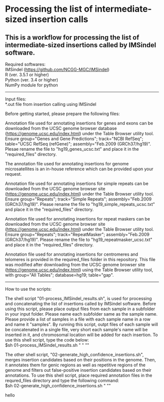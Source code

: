 # Processing the list of intermediate-sized insertion calls
This is a workflow for processing the list of intermediate-sized insertions called by IMSindel software.
------------------------------------

Required softwares:   
IMSindel (https://github.com/NCGG-MGC/IMSindel)   
R (ver. 3.5.1 or higher)    
Python (ver. 3.4 or higher)   
NumPy module for python   

------------------------------------    

Input files:    
*.out file from insertion calling using IMSindel    

Before getting started, please prepare the following files:   

Annotation file used for annotating insertions for genes and exons can be downloaded from the UCSC genome browser database (https://genome.ucsc.edu/index.html) under the Table Browser utility tool. Ensure group="Genes and Gene Predictions"; track="NCBI RefSeq"; table="UCSC RefSeq (refGene)"; assembly="Feb.2009 (GRCh37/hg19)". Plesae rename the file to "hg19_genes_ucsc.txt" and place it in the "required_files" directory.   

The annotation file used for annotating insertions for genome microsatellites is an in-house reference which can be provided upon your request. 

Annotation file used for annotating insertions for simple repeats can be downloaded from the UCSC genome browser site (https://genome.ucsc.edu/index.html) under the Table Browser utility tool. Ensure group="Repeats"; track="Simple Repeats"; assembly="Feb.2009 (GRCh37/hg19)". Please rename the file to "hg19_simple_repeats_ucsc.txt" and place it in the "required_files" directory.    

Annotation file used for annotating insertions for repeat maskers can be downloaded from the UCSC genome browser site (https://genome.ucsc.edu/index.html) under the Table Browser utility tool. Ensure group="Repeats"; track="RepeatMasker"; assembly="Feb.2009 (GRCh37/hg19)". Please rename the file to "hg19_repeatmasker_ucsc.txt" and place it in the "required_files" directory.   

Annotation file used for annotating insertions for centromeres and telomeres is provided in the required_files folder in this repository. This file was modified after downloading from the UCSC genome browser site (https://genome.ucsc.edu/index.html) using the Table Browser utility tool, with group="All Tables"; database=hg19; table="gap".    

----------------------------------------
How to use the scripts:

The shell script "01-process_IMSindel_results.sh", is used for processing and concatenating the list of insertions called by IMSindel software. Before using this script, please place output files from each sample in a subfolder in your input folder. Please name each subfolder same as the sample name. Please provide a list of samples in a file with each sample name in a row and name it "samples". By running this script, outpt files of each sample will be concatenated in a single file, very short each sample's name will be inserted in it, and chromosomal location will be added for each insertion. To use this shell script, type the code below:    
$sh 01-process_IMSindel_results.sh "<path-to-input-folder> <samples-name-file>" "<path-to-output-files>"

The other shell script, "02-generate_high_confidence_insertions.sh", merges insertion candidates based on their positions in the genome. Then, it annotates them for genic regions as well as repetitive regions of the genome and filters out false-positive insertion candidates based on their annotations. To use this shell script, place required annotation files in the requred_files directory and type the following command:   
$sh 02-generate_high_confidence_insertions.sh <path-to-the-processed-list-of-insertions-from-previous-step>" "<path-to-desired-output-folder>"   
  
hello
